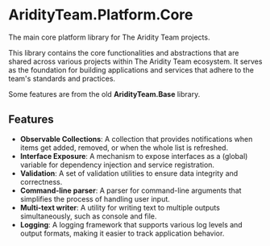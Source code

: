 # AridityTeam.Platform.Core
The main core platform library for The Aridity Team projects.

This library contains the core functionalities and abstractions that are shared across various projects within The Aridity Team ecosystem. 
It serves as the foundation for building applications and services that adhere to the team's standards and practices.

Some features are from the old **AridityTeam.Base** library.

## Features
- **Observable Collections**: A collection that provides notifications when items get added, removed, or when the whole list is refreshed.
- **Interface Exposure**: A mechanism to expose interfaces as a (global) variable for dependency injection and service registration.
- **Validation**: A set of validation utilities to ensure data integrity and correctness.
- **Command-line parser**: A parser for command-line arguments that simplifies the process of handling user input.
- **Multi-text writer**: A utility for writing text to multiple outputs simultaneously, such as console and file.
- **Logging**: A logging framework that supports various log levels and output formats, making it easier to track application behavior.
